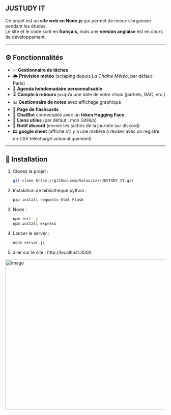 ## JUSTUDY IT 

Ce projet est un **site web en Node.js** qui permet de mieux s’organiser pendant les études.  
Le site et le code sont en **français**, mais une **version anglaise** est en cours de développement.

---

## ⚙️ Fonctionnalités

- ✅ **Gestionnaire de tâches**
- 🌦️ **Prévision météo** (scraping depuis *La Chaîne Météo*, par défaut : Paris)
- 📅 **Agenda hebdomadaire personnalisable**
- ⏳ **Compte à rebours** jusqu’à une date de votre choix (partiels, BAC, etc.)
- 📊 **Gestionnaire de notes** avec affichage graphique
- 🧩 **Page de flashcards**
- 🤖 **ChatBot** connectable avec un **token Hugging Face**
- 🔗 **Liens utiles** (par défaut : mon GitHub)
- 📨 **Notif discord** (envoie les taches de la journée sur discord)
- 📟 **google sheet** (affiche s'il y a une matière à réviser avec un registre en CSV téléchargé automatiquement)

---

## 🚀 Installation

1. Clonez le projet :
   ```bash
   git clone https://github.com/Valouzzzz/JUSTUDY_IT.git
   ```

2. Instalation de bibliotheque python :
   ```python
   pip install requests-html Flask
   ```
3. Node :
   ```bash
   npm init -y
   npm install express
   ```
   
4. Lancer le server :
   ```bash
   node server.js
   ```
5. aller sur le site :
http://localhost:3000

<img width="947" height="473" alt="image" src="https://github.com/user-attachments/assets/243de8a0-f4ca-4a45-8407-9607a1d44d22" />
